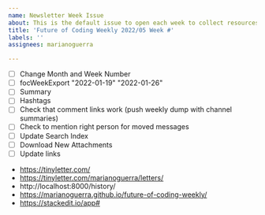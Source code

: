 ```yaml
---
name: Newsletter Week Issue
about: This is the default issue to open each week to collect resources
title: 'Future of Coding Weekly 2022/05 Week #'
labels: ''
assignees: marianoguerra

---
```


- [ ] Change Month and Week Number
- [ ] focWeekExport "2022-01-19" "2022-01-26"
- [ ] Summary
- [ ] Hashtags
- [ ] Check that comment links work (push weekly dump with channel summaries)
- [ ] Check to mention right person for moved messages
- [ ] Update Search Index
- [ ] Download New Attachments
- [ ] Update links

- https://tinyletter.com/
- https://tinyletter.com/marianoguerra/letters/
- http://localhost:8000/history/
- https://marianoguerra.github.io/future-of-coding-weekly/
- https://stackedit.io/app#
